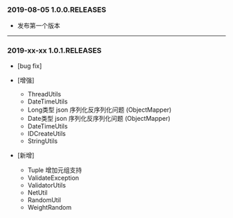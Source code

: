 
### 2019-08-05 1.0.0.RELEASES

- 发布第一个版本

---
### 2019-xx-xx 1.0.1.RELEASES

- [bug fix]


- [增强]
    - ThreadUtils
    - DateTimeUtils
    - Long类型 json 序列化反序列化问题 (ObjectMapper)
    - Date类型 json 序列化反序列化问题 (ObjectMapper)
    - DateTimeUtils
    - IDCreateUtils
    - StringUtils

- [新增]
    - Tuple 增加元组支持
    - ValidateException
    - ValidatorUtils
    - NetUtil
    - RandomUtil
    - WeightRandom
























